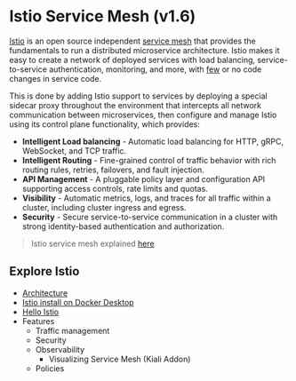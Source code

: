 # Istio Service Mesh (v1.6)
[Istio](https://istio.io/docs/concepts/what-is-istio/) is an open source independent [service mesh](https://istio.io/docs/concepts/what-is-istio/#what-is-a-service-mesh) that provides the fundamentals to run a distributed microservice architecture. Istio makes it easy to create a network of deployed services with load balancing, service-to-service authentication, monitoring, and more, with [few](https://istio.io/docs/tasks/observability/distributed-tracing/overview/#trace-context-propagation) or no code changes in service code. 

This is done by adding Istio support to services by deploying a special sidecar proxy throughout the environment that intercepts all network communication between microservices, then configure and manage Istio using its control plane functionality, which provides:
* **Intelligent Load balancing** - Automatic load balancing for HTTP, gRPC, WebSocket, and TCP traffic.
* **Intelligent Routing** - Fine-grained control of traffic behavior with rich routing rules, retries, failovers, and fault injection.
* **API Management** - A pluggable policy layer and configuration API supporting access controls, rate limits and quotas.
* **Visibility** - Automatic metrics, logs, and traces for all traffic within a cluster, including cluster ingress and egress.
* **Security** - Secure service-to-service communication in a cluster with strong identity-based authentication and authorization.

> Istio service mesh explained [here](https://www.youtube.com/watch?v=VzQetbvXCAw)

## Explore Istio
* [Architecture](/architecture/readme.md)
* [Istio install on Docker Desktop](/implementation/istio-install-local-readme.md)
* [Hello Istio](/implementation/hello-istio-readme.md)
* Features
    * Traffic management
    * Security
    * Observability
        * Visualizing Service Mesh (Kiali Addon)
    * Policies
